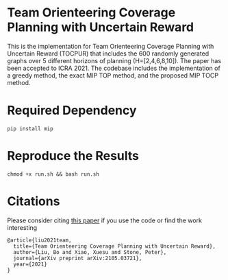 # Team Orienteering Coverage Planning with Uncertain Reward
This is the implementation for Team Orienteering Coverage Planning with Uncertain Reward (TOCPUR) that includes the 600 randomly generated graphs over 5 different horizons of planning (H=[2,4,6,8,10]). The paper has been accepted to ICRA 2021.
The codebase includes the implementation of a greedy method, the exact MIP TOP method, and the proposed MIP TOCP method.

# Required Dependency
```
pip install mip
```

# Reproduce the Results
```
chmod +x run.sh && bash run.sh
```
# Citations
Please consider citing [this paper](https://arxiv.org/pdf/2105.03721.pdf)
 if you use the code or find the work interesting
```
@article{liu2021team,
  title={Team Orienteering Coverage Planning with Uncertain Reward},
  author={Liu, Bo and Xiao, Xuesu and Stone, Peter},
  journal={arXiv preprint arXiv:2105.03721},
  year={2021}
}
```
